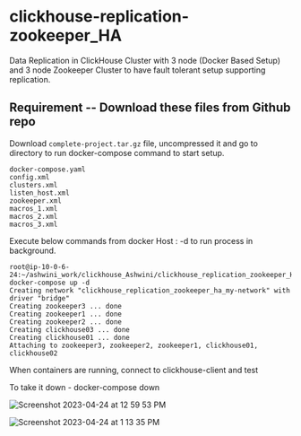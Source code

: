# clickhouse-replication-zookeeper_HA

Data Replication in ClickHouse Cluster with 3 node (Docker Based Setup) and 3 node Zookeeper Cluster to have fault tolerant setup supporting replication.

## Requirement -- Download these files from Github repo
Download `complete-project.tar.gz` file, uncompressed it and go to directory to run docker-compose command to start setup.

```
docker-compose.yaml
config.xml
clusters.xml
listen_host.xml
zookeeper.xml
macros_1.xml
macros_2.xml
macros_3.xml
```

Execute below commands from docker Host :
-d to run process in background.

```
root@ip-10-0-6-24:~/ashwini_work/clickhouse_Ashwini/clickhouse_replication_zookeeper_HA# docker-compose up -d
Creating network "clickhouse_replication_zookeeper_ha_my-network" with driver "bridge"
Creating zookeeper3 ... done
Creating zookeeper1 ... done
Creating zookeeper2 ... done
Creating clickhouse03 ... done
Creating clickhouse01 ... done
Attaching to zookeeper3, zookeeper2, zookeeper1, clickhouse01, clickhouse02
```

When containers are running, connect to clickhouse-client and test




To take it down - docker-compose down


![Screenshot 2023-04-24 at 12 59 53 PM](https://user-images.githubusercontent.com/124853365/233915986-0ab036b4-eb59-437d-b52f-c6d09020f7f6.png)


![Screenshot 2023-04-24 at 1 13 35 PM](https://user-images.githubusercontent.com/124853365/233916039-84bf311f-b757-4ee5-b22d-10df4575e673.png)
